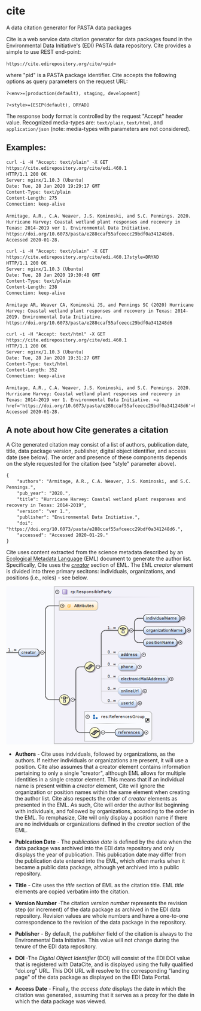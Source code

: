 # cite
A data citation generator for PASTA data packages

Cite is a web service data citation generator for data packages found in the
Environmental Data Initiative's (EDI) PASTA data repository. Cite provides a simple
to use REST end-point:

```https://cite.edirepository.org/cite/<pid>```

where "pid" is a PASTA package identifier. Cite accepts the following options
 as query parameters on the request URL:
 
```?<env>=[production(default), staging, development]```

```?<style>=[ESIP(default), DRYAD]```

The response body format is controlled by the request "Accept" header value. 
Recognized media-types are: `text/plain`, `text/html`, and `application/json`
(note: media-types with parameters are not considered).

## Examples:

```text
curl -i -H "Accept: text/plain" -X GET https://cite.edirepository.org/cite/edi.460.1
HTTP/1.1 200 OK
Server: nginx/1.10.3 (Ubuntu)
Date: Tue, 28 Jan 2020 19:29:17 GMT
Content-Type: text/plain
Content-Length: 275
Connection: keep-alive

Armitage, A.R., C.A. Weaver, J.S. Kominoski, and S.C. Pennings. 2020. Hurricane Harvey: Coastal wetland plant responses and recovery in Texas: 2014-2019 ver 1. Environmental Data Initiative. https://doi.org/10.6073/pasta/e288ccaf55afceecc29bdf0a341248d6. Accessed 2020-01-28.
```

```text
curl -i -H "Accept: text/plain" -X GET https://cite.edirepository.org/cite/edi.460.1?style=DRYAD
HTTP/1.1 200 OK
Server: nginx/1.10.3 (Ubuntu)
Date: Tue, 28 Jan 2020 19:30:48 GMT
Content-Type: text/plain
Content-Length: 238
Connection: keep-alive

Armitage AR, Weaver CA, Kominoski JS, and Pennings SC (2020) Hurricane Harvey: Coastal wetland plant responses and recovery in Texas: 2014-2019. Environmental Data Initiative. https://doi.org/10.6073/pasta/e288ccaf55afceecc29bdf0a341248d6
```

```text
curl -i -H "Accept: text/html" -X GET https://cite.edirepository.org/cite/edi.460.1
HTTP/1.1 200 OK
Server: nginx/1.10.3 (Ubuntu)
Date: Tue, 28 Jan 2020 19:31:27 GMT
Content-Type: text/html
Content-Length: 352
Connection: keep-alive

Armitage, A.R., C.A. Weaver, J.S. Kominoski, and S.C. Pennings. 2020. Hurricane Harvey: Coastal wetland plant responses and recovery in Texas: 2014-2019 ver 1. Environmental Data Initiative. <a href='https://doi.org/10.6073/pasta/e288ccaf55afceecc29bdf0a341248d6'>https://doi.org/10.6073/pasta/e288ccaf55afceecc29bdf0a341248d6</a>. Accessed 2020-01-28.
```

## A note about how Cite generates a citation

A Cite generated citation may consist of a list of authors, publication date, title, data package version, publisher, digital object identifier, and access date (see below). The order and presence of these components depends on the style requested for the citation (see "style" parameter above).

```
{
    "authors": "Armitage, A.R., C.A. Weaver, J.S. Kominoski, and S.C. Pennings.",
    "pub_year": "2020.",
    "title": "Hurricane Harvey: Coastal wetland plant responses and recovery in Texas: 2014-2019",
    "version": "ver 1.",
    "publisher": "Environmental Data Initiative.",
    "doi": "https://doi.org/10.6073/pasta/e288ccaf55afceecc29bdf0a341248d6.",
    "accessed": "Accessed 2020-01-29."
}
```

Cite uses content extracted from the science metadata described by an
[Ecological Metadata Language](https://eml.ecoinformatics.org) (EML) document
to generate the author list. Specifically, Cite uses the [*creator*](https://eml.ecoinformatics.org/schema/eml-resource_xsd.html#ResourceGroup_creator) section of EML. The EML *creator* element is divided into three primary secitons: individuals, organizations, and positions (i.e., roles) - see below.

![creator](./eml-resource_xsd_Element_creator.png)

- **Authors** - Cite uses indviduals, followed by organizations, as the authors. If neither individuals or organizations are present, it will use a position. Cite also assumes that a creator element contains information pertaining to only a single "creator", although EML allows for multiple identities in a single creator element. This means that if an individual name is present within a *creator* element, Cite will ignore the organization or position names within the same element when creating the author list. Cite also respects the order of *creator* elements as presented in the EML. As such, Cite will order the author list beginning with individuals, and followed by organizations, according to the order in the EML. To remphasize, Cite will only display a position name if there are no individuals or organizations defined in the *creator* section of the EML.

- **Publcation Date** - The *publication date* is defined by the date when the data package was archived into the EDI data repository and only displays the year of publication. This publication date may differ from the publication date entered into the EML, which often marks when it became a public data package, although yet archived into a public repository.

- **Title** - Cite uses the *title* section of EML as the citation title. EML *title* elements are copied verbatim into the citation.

- **Version Number** -The citation *version number* represents the revision step (or increment) of the data package as archived in the EDI data repository. Revision values are whole numbers and have a one-to-one correspondence to the revision of the data package in the repository.

- **Publisher** - By default, the *publisher* field of the citation is always to the Environmental Data Initiative. This value will not change during the tenure of the EDI data repository.

- **DOI** -The *Digital Object Identifier* (DOI) will consist of the EDI DOI value that is registered with DataCite, and is displayed using the fully qualified "doi.org" URL. This DOI URL will resolve to the corresponding "landing page" of the data package as displayed on the EDI Data Portal.

- **Access Date** - Finally, the *access date* displays the date in which the citation was generated, assuming that it serves as a proxy for the date in which the data package was viewed.

